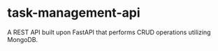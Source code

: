 # task-management-api
A REST API built upon FastAPI that performs CRUD operations utilizing MongoDB.
